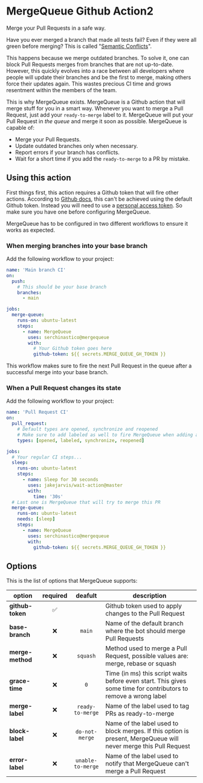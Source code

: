 # MergeQueue Github Action2

Merge your Pull Requests in a safe way.

Have you ever merged a branch that made all tests fail? Even if they were all green before merging? This is called "[Semantic Conflicts](https://bors.tech/essay/2017/02/02/pitch/)".

This happens because we merge outdated branches. To solve it, one can block Pull Requests merges from branches that are not up-to-date. However, this quickly evolves into a race between all developers where people will update their branches and be the first to merge, making others force their updates again. This wastes precious CI time and grows resentment within the members of the team.

This is why MergeQueue exists. MergeQueue is a Github action that will merge stuff for you in a smart way. Whenever you want to merge a Pull Request, just add your `ready-to-merge` label to it. MergeQueue will put your Pull Request in _the queue_ and merge it soon as possible. MergeQueue is capable of:

- Merge your Pull Requests.
- Update outdated branches only when necessary.
- Report errors if your branch has conflicts.
- Wait for a short time if you add the `ready-to-merge` to a PR by mistake.

## Using this action

First things first, this action requires a Github token that will fire other actions. According to [Github docs](https://docs.github.com/en/free-pro-team@latest/actions/reference/events-that-trigger-workflows#triggering-new-workflows-using-a-personal-access-token), this can't be achieved using the default Github token. Instead you will need to use a [personal access token](https://docs.github.com/en/free-pro-team@latest/github/authenticating-to-github/creating-a-personal-access-token). So make sure you have one before configuring MergeQueue.

MergeQueue has to be configured in two different workflows to ensure it works as expected.

### When merging branches into your base branch

Add the following workflow to your project:

```yaml
name: 'Main branch CI'
on:
  push:
    # This should be your base branch
    branches:
      - main

jobs:
  merge-queue:
    runs-on: ubuntu-latest
    steps:
      - name: MergeQueue
        uses: serchinastico@mergequeue
        with:
          # Your Github token goes here
          github-token: ${{ secrets.MERGE_QUEUE_GH_TOKEN }}
```

This workflow makes sure to fire the next Pull Request in the queue after a successful merge into your base branch.

### When a Pull Request changes its state

Add the following workflow to your project:

```yaml
name: 'Pull Request CI'
on:
  pull_request:
    # Default types are opened, synchronize and reopened
    # Make sure to add labeled as well to fire MergeQueue when adding a label
    types: [opened, labeled, synchronize, reopened]

jobs:
  # Your regular CI steps...
  sleep:
    runs-on: ubuntu-latest
    steps:
      - name: Sleep for 30 seconds
        uses: jakejarvis/wait-action@master
        with:
          time: '30s'
  # Last one is MergeQueue that will try to merge this PR
  merge-queue:
    runs-on: ubuntu-latest
    needs: [sleep]
    steps:
      - name: MergeQueue
        uses: serchinastico@mergequeue
        with:
          github-token: ${{ secrets.MERGE_QUEUE_GH_TOKEN }}
```

## Options

This is the list of options that MergeQueue supports:

| option           | required |      deafult      | description                                                                                                      |
| ---------------- | :------: | :---------------: | ---------------------------------------------------------------------------------------------------------------- |
| **github-token** |    ✅    |                   | Github token used to apply changes to the Pull Request                                                           |
| **base-branch**  |    ❌    |      `main`       | Name of the default branch where the bot should merge Pull Requests                                              |
| **merge-method** |    ❌    |     `squash`      | Method used to merge a Pull Request, possible values are: merge, rebase or squash                                |
| **grace-time**   |    ❌    |        `0`        | Time (in ms) this script waits before even start. This gives some time for contributors to remove a wrong label  |
| **merge-label**  |    ❌    | `ready-to-merge`  | Name of the label used to tag PRs as ready-to-merge                                                              |
| **block-label**  |    ❌    |  `do-not-merge`   | Name of the label used to block merges. If this option is present, MergeQueue will never merge this Pull Request |
| **error-label**  |    ❌    | `unable-to-merge` | Name of the label used to notify that MergeQueue can't merge a Pull Request                                      |
